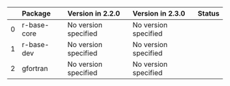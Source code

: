<!-- markdown-link-check-disable -->

|    | Package     | Version in 2.2.0     | Version in 2.3.0     | Status   |
|---:|:------------|:---------------------|:---------------------|:---------|
|  0 | r-base-core | No version specified | No version specified |          |
|  1 | r-base-dev  | No version specified | No version specified |          |
|  2 | gfortran    | No version specified | No version specified |          |